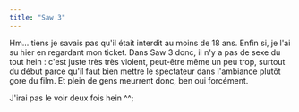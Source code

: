 ```yaml
---
title: "Saw 3"
---
```


Hm... tiens je savais pas qu'il était interdit au moins de 18 ans. Enfin si,
je l'ai su hier en regardant mon ticket. Dans Saw 3 donc, il n'y a pas de sexe
du tout hein : c'est juste très très violent, peut-être même un peu trop,
surtout du début parce qu'il faut bien mettre le spectateur dans l'ambiance
plutôt gore du film. Et plein de gens meurrent donc, ben oui forcément.

J'irai pas le voir deux fois hein ^^;

